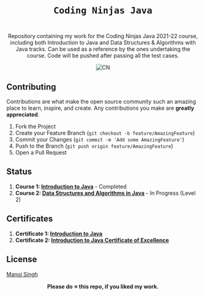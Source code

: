 <code>
  <h1 align="center">Coding Ninjas Java</h1>
</code>

<p align="center">
  Repository containing my work for the Coding Ninjas Java 2021-22 course, including both Introduction to Java and Data Structures & Algorithms with Java tracks. Can be used as a reference by the ones undertaking the course. Code will be pushed after passing all the test cases.
</p>

<p align="center">
<img src="https://github.com/anmolpant/Coding-Ninjas-Java/blob/master/assets/CNLOGO.svg" alt="CN"/>
</p>



## Contributing

Contributions are what make the open source community such an amazing place to learn, inspire, and create. Any contributions you make are **greatly appreciated**.

1. Fork the Project
2. Create your Feature Branch (`git checkout -b feature/AmazingFeature`)
3. Commit your Changes (`git commit -m 'Add some AmazingFeature'`)
4. Push to the Branch (`git push origin feature/AmazingFeature`)
5. Open a Pull Request

## Status

1. **Course 1: [Introduction to Java](https://www.codingninjas.com/courses/online-java-course)** - Completed
2. **Course 2: [Data Structures and Algorithms in Java](https://www.codingninjas.com/courses/online-java-course)** - In Progress (Level 2)

## Certificates

1. **Certificate 1: [Introduction to Java](https://certificate.codingninjas.com/view/26a88863f31398d3)**
2. **Certificate 2: [Introduction to Java Certificate of Excellence](https://certificate.codingninjas.com/view/06dba1750fb76aed)**

## License

 [Manoj Singh](https://github.com/MaahiSinghGit)

<div align="center">
  <b>Please do ⭐ this repo, if you liked my work.</b>
</div>
